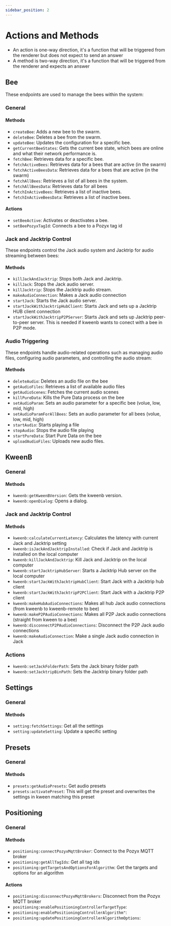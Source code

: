 ```yaml
---
sidebar_position: 2
---
```


# Actions and Methods

- An action is one-way direction, it's a function that will be triggered from the renderer but does not expect to send an answer
- A method is two-way direction, it's a function that will be triggered from the renderer and expects an answer

## Bee

These endpoints are used to manage the bees within the system:

### General

#### Methods

- `createBee`: Adds a new bee to the swarm.
- `deleteBee`: Deletes a bee from the swarm.
- `updateBee`: Updates the configuration for a specific bee.
- `getCurrentBeeStates`: Gets the current bee state, which bees are online and what their network performance is.
- `fetchBee`: Retrieves data for a specific bee.
- `fetchActiveBees`: Retrieves data for a bees that are active (in the swarm)
- `fetchActiveBeesData`: Retrieves data for a bees that are active (in the swarm)
- `fetchAllBees`: Retrieves a list of all bees in the system.
- `fetchAllBeesData`: Retrieves data for all bees
- `fetchInActiveBees`: Retrieves a list of inactive bees.
- `fetchInActiveBeesData`: Retrieves a list of inactive bees.

#### Actions

- `setBeeActive`: Activates or deactivates a bee.
- `setBeePozyxTagId`: Connects a bee to a Pozyx tag id

### Jack and Jacktrip Control

These endpoints control the Jack audio system and Jacktrip for audio streaming between bees:

#### Methods

- `killJackAndJacktrip`: Stops both Jack and Jacktrip.
- `killJack`: Stops the Jack audio server.
- `killJacktrip`: Stops the Jacktrip audio stream.
- `makeAudioConnection`: Makes a Jack audio connection
- `startJack`: Starts the Jack audio server.
- `startJackWithJacktripHubClient`: Starts Jack and sets up a Jacktrip HUB client connection
- `startJackWithJacktripP2PServer`: Starts Jack and sets up Jacktrip peer-to-peer server. This is needed if kweenb wants to conect with a bee in P2P mode.

### Audio Triggering

These endpoints handle audio-related operations such as managing audio files, configuring audio parameters, and controlling the audio stream:

#### Methods

- `deleteAudio`: Deletes an audio file on the bee
- `getAudioFiles`: Retrieves a list of available audio files
- `getAudioScenes`: Fetches the current audio scenes
- `killPureData`: Kills the Pure Data process on the bee
- `setAudioParam`: Sets an audio parameter for a specific bee (volue, low, mid, high)
- `setAudioParamForAllBees`: Sets an audio parameter for all bees (volue, low, mid, high)
- `startAudio`: Starts playing a file
- `stopAudio`: Stops the audio file playing
- `startPureData`: Start Pure Data on the bee
- `uploadAudioFiles`: Uploads new audio files.

## KweenB

### General

#### Methods

- `kweenb:getKweenBVersion`: Gets the kweenb version.
- `kweenb:openDialog`: Opens a dialog.

### Jack and Jacktrip Control

#### Methods

- `kweenb:calculateCurrentLatency`: Calculates the latency with current Jack and Jacktrip setting
- `kweenb:isJackAndJacktripInstalled`: Check if Jack and Jacktrip is installed on the local computer
- `kweenb:killJackAndJacktrip`: Kill Jack and Jacktrip on the local computer
- `kweenb:startJacktripHubServer`: Starts a Jacktrip Hub server on the local computer
- `kweenb:startJackWithJacktripHubClient`: Start Jack with a Jacktrip hub client
- `kweenb:startJackWithJacktripP2PClient`: Start Jack with a Jacktrip P2P client
- `kweenb:makeHubAudioConnections`: Makes all hub Jack audio connections (from kweenb to kweenb-remote to bee)
- `kweenb:makeP2PAudioConnections`: Makes all P2P Jack audio connections (straight from kween to a bee)
- `kweenb:disconnectP2PAudioConnections`: Disconnect the P2P Jack audio connections
- `kweenb:makeAudioConnection`: Make a single Jack audio connection in Jack

### Actions

- `kweenb:setJackFolderPath`: Sets the Jack binary folder path
- `kweenb:setJacktripBinPath`: Sets the Jacktrip binary folder path

## Settings

### General

#### Methods

- `setting:fetchSettings`: Get all the settings
- `setting:updateSetting`: Update a specific setting

## Presets

### General

#### Methods

- `presets:getAudioPresets`: Get audio presets
- `presets:activatePreset`: This will get the preset and overwrites the settings in kween matching this preset

## Positioning

### General

#### Methods

- `positioning:connectPozyxMqttBroker`: Connect to the Pozyx MQTT broker
- `positioning:getAllTagIds`: Get all tag ids
- `positioning:getTargetsAndOptionsForAlgorithm`: Get the targets and options for an algorithm

#### Actions

- `positioning:disconnectPozyxMqttBrokers`: Disconnect from the Pozyx MQTT broker
- `positioning:enablePositioningControllerTargetType`:
- `positioning:enablePositioningControllerAlgorithm"`:
- `positioning:updatePositioningControllerAlgorithmOptions`:
